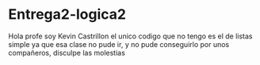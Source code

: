 # Entrega2-logica2

Hola profe soy Kevin Castrillon el unico codigo que no tengo es el de listas simple ya que esa clase no pude ir, 
y no pude conseguirlo por unos compañeros, disculpe las molestias
